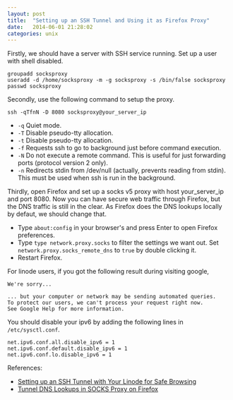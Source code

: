 ```yaml
---
layout: post
title:  "Setting up an SSH Tunnel and Using it as Firefox Proxy"
date:   2014-06-01 21:28:02
categories: unix
---
```

Firstly, we should have a server with SSH service running. Set up a user with shell disabled.


    groupadd socksproxy 
    useradd -d /home/socksproxy -m -g socksproxy -s /bin/false socksproxy
    passwd socksproxy

Secondly, use the following command to setup the proxy.

    ssh -qTfnN -D 8080 socksproxy@your_server_ip
    
* `-q` Quiet mode.
* `-T` Disable pseudo-tty allocation.
* `-t` Disable pseudo-tty allocation.
* `-f` Requests ssh to go to background just before command execution.
* `-N` Do not execute a remote command.  This is useful for just forwarding ports (protocol version 2 only).
* `-n` Redirects stdin from /dev/null (actually, prevents reading from stdin).  This must be used when ssh is run in the background.


Thirdly, open Firefox and set up a socks v5 proxy with host your_server_ip and port 8080. Now you can have secure web traffic through Firefox, but the DNS traffic is still in the clear. As Firefox does the DNS lookups locally by defaut, we should change that.

* Type `about:config` in your browser's and press Enter to open Firefox preferences.
* Type `type network.proxy.socks` to filter the settings we want out. Set `network.proxy.socks_remote_dns` to `true` by double clicking it.
* Restart Firefox.

For linode users, if you got the following result during visiting google,
	
	We're sorry...
	
	... but your computer or network may be sending automated queries. 
	To protect our users, we can't process your request right now.
	See Google Help for more information.

You should disable your ipv6 by adding the following lines in `/etc/sysctl.conf`.

	net.ipv6.conf.all.disable_ipv6 = 1 
	net.ipv6.conf.default.disable_ipv6 = 1 
	net.ipv6.conf.lo.disable_ipv6 = 1



References:

* [Setting up an SSH Tunnel with Your Linode for Safe Browsing][1]
* [Tunnel DNS Lookups in SOCKS Proxy on Firefox][2]

[1]: https://library.linode.com/networking/socks-proxy
[2]: http://jaamee.wordpress.com/2009/08/16/tunnel-dns-lookups-in-socks-proxy-on-firefox/
